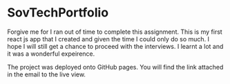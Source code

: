 # SovTechPortfolio

Forgive me for I ran out of time to complete this assignment. This is my first react js app that I created and given the time I could only do so much. I hope I will still get a chance to proceed with the interviews. I learnt a lot and it was a wonderful expeirence.

The project was deployed onto GitHub pages. You will find the link attached in the email to the live view.
